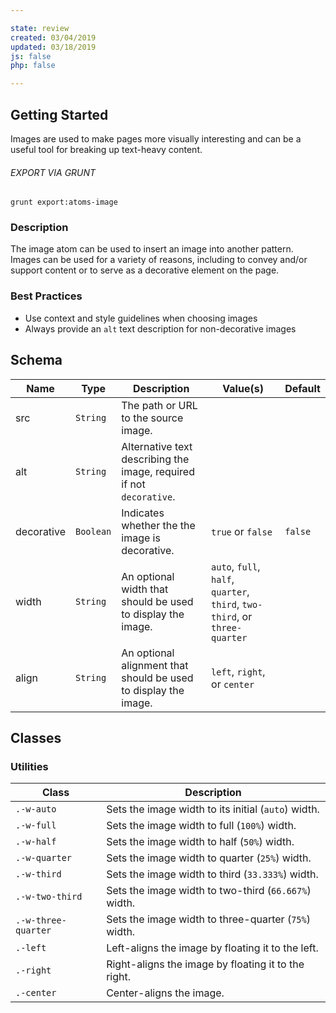 ```yaml
---

state: review
created: 03/04/2019
updated: 03/18/2019
js: false
php: false

---
```


## Getting Started

Images are used to make pages more visually interesting and can be a useful tool for breaking up text-heavy content.

###### EXPORT VIA GRUNT

```
grunt export:atoms-image
```


### Description

The image atom can be used to insert an image into another pattern. Images can be used for a variety of reasons, including to convey and/or support content or to serve as a decorative element on the page.


### Best Practices

- Use context and style guidelines when choosing images
- Always provide an `alt` text description for non-decorative images


## Schema

| Name        | Type        | Description                                                           | Value(s)          | Default   |
|-------------|-------------|-----------------------------------------------------------------------|-------------------|-----------|
| src         | `String`    | The path or URL to the source image.                                  |                   |           |
| alt         | `String`    | Alternative text describing the image, required if not `decorative`.  |                   |           |
| decorative  | `Boolean`   | Indicates whether the the image is decorative.                        | `true` or `false` | `false`   |
| width       | `String`    | An optional width that should be used to display the image.           | `auto`, `full`, `half`, `quarter`, `third`, `two-third`, or `three-quarter` |   |
| align       | `String`    | An optional alignment that should be used to display the image.       | `left`, `right`, or `center` |   |


## Classes

### Utilities

| Class               | Description                                                             |
|---------------------|-------------------------------------------------------------------------|
| `.-w-auto`          | Sets the image width to its initial (`auto`) width.                     |
| `.-w-full`          | Sets the image width to full (`100%`) width.                            |
| `.-w-half`          | Sets the image width to half (`50%`) width.                             |
| `.-w-quarter`       | Sets the image width to quarter (`25%`) width.                          |
| `.-w-third`         | Sets the image width to third (`33.333%`) width.                        |
| `.-w-two-third`     | Sets the image width to two-third (`66.667%`) width.                    |
| `.-w-three-quarter` | Sets the image width to three-quarter (`75%`) width.                    |
| `.-left`            | Left-aligns the image by floating it to the left.                       |
| `.-right`           | Right-aligns the image by floating it to the right.                     |
| `.-center`          | Center-aligns the image.                                                |
